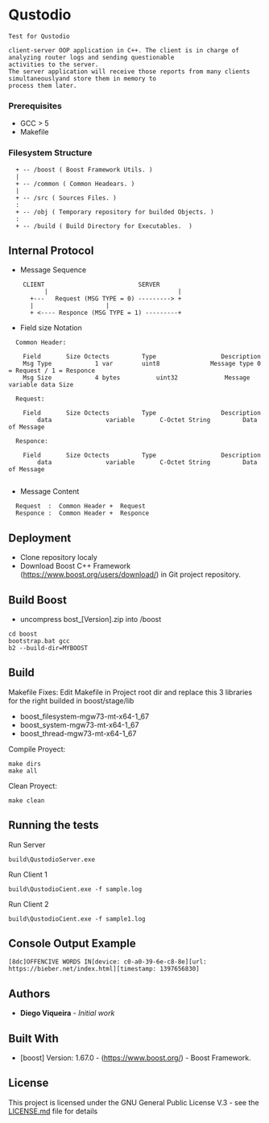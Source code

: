 # Qustodio
	Test for Qustodio
	
	client-server OOP application in C++. The client is in charge of analyzing router logs and sending questionable 
	activities to the server. 
	The server application will receive those reports from many clients simultaneouslyand store them in memory to 
	process them later. 

### Prerequisites
  - GCC > 5 
  - Makefile 

### Filesystem Structure

```
  + -- /boost ( Boost Framework Utils. )
  |
  + -- /common ( Common Headears. )
  |
  + -- /src ( Sources Files. )
  :
  + -- /obj ( Temporary repository for builded Objects. )
  :
  + -- /build ( Build Directory for Executables.  )
```  

## Internal Protocol

+ Message Sequence

```
	CLIENT                    		SERVER
          |                          		   |
	  +---   Request (MSG TYPE = 0) ---------> +
	  |					   |
	  + <---- Responce (MSG TYPE = 1) ---------+

```

+ Field size Notation

```
  Common Header:
	
	Field		Size Octects         Type                  Description
	Msg Type            1 var	     uint8              Message type 0 = Request / 1 = Responce
	Msg Size            4 bytes          uint32             Message variable data Size
	
  Request:
  
  	Field		Size Octects         Type                  Description
        data               variable       C-Octet String         Data of Message
  
  Responce:
    
  	Field		Size Octects         Type                  Description
        data               variable       C-Octet String         Data of Message
	
```

+ Message Content

```
  Request  :  Common Header +  Request
  Responce :  Common Header +  Responce
```


## Deployment 

+ Clone repository localy
+ Download Boost C++ Framework (https://www.boost.org/users/download/) in Git project repository.

## Build Boost

* uncompress bost_[Version].zip into /boost 

```
cd boost
bootstrap.bat gcc
b2 --build-dir=MYBOOST
```


## Build

Makefile Fixes:
Edit Makefile in Project root dir and replace this 3 libraries for the right builded in boost/stage/lib
  - boost_filesystem-mgw73-mt-x64-1_67 
  - boost_system-mgw73-mt-x64-1_67 
  - boost_thread-mgw73-mt-x64-1_67

Compile Proyect:
```
make dirs
make all
```

Clean Proyect:
```
make clean
```



## Running the tests



Run Server
```
build\QustodioServer.exe
```
Run Client 1
```
build\QustodioCient.exe -f sample.log
```
Run Client 2
```
build\QustodioCient.exe -f sample1.log
```

## Console Output Example

```
[8dc]OFFENCIVE WORDS IN[device: c0-a0-39-6e-c8-8e][url: https://bieber.net/index.html][timestamp: 1397656830]
```
## Authors

* **Diego Viqueira** - *Initial work* 

## Built With

* [boost] Version: 1.67.0 - (https://www.boost.org/) - Boost Framework.


## License

This project is licensed under the GNU General Public License V.3 - see the [LICENSE.md](LICENSE.md) file for details
